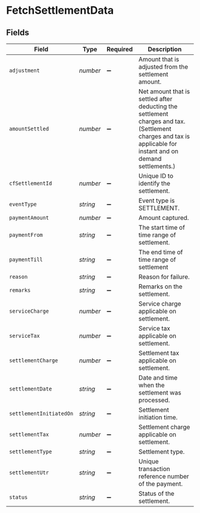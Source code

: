 # FetchSettlementData


## Fields

| Field                                                                                                                                                        | Type                                                                                                                                                         | Required                                                                                                                                                     | Description                                                                                                                                                  |
| ------------------------------------------------------------------------------------------------------------------------------------------------------------ | ------------------------------------------------------------------------------------------------------------------------------------------------------------ | ------------------------------------------------------------------------------------------------------------------------------------------------------------ | ------------------------------------------------------------------------------------------------------------------------------------------------------------ |
| `adjustment`                                                                                                                                                 | *number*                                                                                                                                                     | :heavy_minus_sign:                                                                                                                                           | Amount that is adjusted from the settlement amount.                                                                                                          |
| `amountSettled`                                                                                                                                              | *number*                                                                                                                                                     | :heavy_minus_sign:                                                                                                                                           | Net amount that is settled after deducting the settlement charges and tax. (Settlement charges and tax is applicable for instant and on demand settlements.) |
| `cfSettlementId`                                                                                                                                             | *number*                                                                                                                                                     | :heavy_minus_sign:                                                                                                                                           | Unique ID to identify the settlement.                                                                                                                        |
| `eventType`                                                                                                                                                  | *string*                                                                                                                                                     | :heavy_minus_sign:                                                                                                                                           | Event type is SETTLEMENT.                                                                                                                                    |
| `paymentAmount`                                                                                                                                              | *number*                                                                                                                                                     | :heavy_minus_sign:                                                                                                                                           | Amount captured.                                                                                                                                             |
| `paymentFrom`                                                                                                                                                | *string*                                                                                                                                                     | :heavy_minus_sign:                                                                                                                                           | The start time of time range of settlement.                                                                                                                  |
| `paymentTill`                                                                                                                                                | *string*                                                                                                                                                     | :heavy_minus_sign:                                                                                                                                           | The end time of time range of settlement                                                                                                                     |
| `reason`                                                                                                                                                     | *string*                                                                                                                                                     | :heavy_minus_sign:                                                                                                                                           | Reason for failure.                                                                                                                                          |
| `remarks`                                                                                                                                                    | *string*                                                                                                                                                     | :heavy_minus_sign:                                                                                                                                           | Remarks on the settlement.                                                                                                                                   |
| `serviceCharge`                                                                                                                                              | *number*                                                                                                                                                     | :heavy_minus_sign:                                                                                                                                           | Service charge applicable on settlement.                                                                                                                     |
| `serviceTax`                                                                                                                                                 | *number*                                                                                                                                                     | :heavy_minus_sign:                                                                                                                                           | Service tax applicable on settlement.                                                                                                                        |
| `settlementCharge`                                                                                                                                           | *number*                                                                                                                                                     | :heavy_minus_sign:                                                                                                                                           | Settlement tax applicable on settlement.                                                                                                                     |
| `settlementDate`                                                                                                                                             | *string*                                                                                                                                                     | :heavy_minus_sign:                                                                                                                                           | Date and time when the settlement was processed.                                                                                                             |
| `settlementInitiatedOn`                                                                                                                                      | *string*                                                                                                                                                     | :heavy_minus_sign:                                                                                                                                           | Settlement initiation time.                                                                                                                                  |
| `settlementTax`                                                                                                                                              | *number*                                                                                                                                                     | :heavy_minus_sign:                                                                                                                                           | Settlement charge applicable on settlement.                                                                                                                  |
| `settlementType`                                                                                                                                             | *string*                                                                                                                                                     | :heavy_minus_sign:                                                                                                                                           | Settlement type.                                                                                                                                             |
| `settlementUtr`                                                                                                                                              | *string*                                                                                                                                                     | :heavy_minus_sign:                                                                                                                                           | Unique transaction reference number of the payment.                                                                                                          |
| `status`                                                                                                                                                     | *string*                                                                                                                                                     | :heavy_minus_sign:                                                                                                                                           | Status of the settlement.                                                                                                                                    |